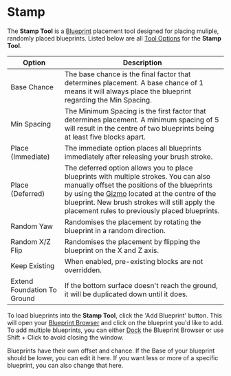 # Stamp

The **Stamp Tool** is a [Blueprint](/editor/windows/blueprints.md) placement tool designed for placing muliple, randomly placed blueprints. Listed below are all [Tool Options](/editor/windows/tooloptions.md) for the **Stamp Tool**.

| Option                      | Description                                                                                                                                                                                                                                                                                                    |
| --------------------------- | -------------------------------------------------------------------------------------------------------------------------------------------------------------------------------------------------------------------------------------------------------------------------------------------------------------- |
| Base Chance                 | The base chance is the final factor that determines placement. A base chance of 1 means it will always place the blueprint regarding the Min Spacing.                                                                                                                                                          |
| Min Spacing                 | The Minimum Spacing is the first factor that determines placement. A minimum spacing of 5 will result in the centre of two blueprints being at least five blocks apart.                                                                                                                                        |
| Place (Immediate)           | The immediate option places all blueprints immediately after releasing your brush stroke.                                                                                                                                                                                                                      |
| Place (Deferred)            | The deferred option allows you to place blueprints with multiple strokes. You can also manually offset the positions of the blueprints by using the [Gizmo](/editor/gizmos.md) located at the centre of the blueprint. New brush strokes will still apply the placement rules to previously placed blueprints. |
| Random Yaw                  | Randomises the placement by rotating the blueprint in a random direction.                                                                                                                                                                                                                                      |
| Random X/Z Flip             | Randomises the placement by flipping the blueprint on the X and Z axis.                                                                                                                                                                                                                                        |
| Keep Existing               | When enabled, pre-existing blocks are not overridden.                                                                                                                                                                                                                                                          |
| Extend Foundation To Ground | If the bottom surface doesn't reach the ground, it will be duplicated down until it does.                                                                                                                                                                                                                      |

To load blueprints into the **Stamp Tool**, click the 'Add Blueprint' button. This will open your [Blueprint Browser](/editor/windows/blueprints.md#Blueprint_Browser) and click on the blueprint you'd like to add. To add multiple blueprints, you can either [Dock](/editor/windows/intro.md#Docking) the Blueprint Browser or use Shift + Click to avoid closing the window.

Blueprints have their own offset and chance. If the Base of your blueprint should be lower, you can edit it here. If you want less or more of a specific blueprint, you can also change that here. 